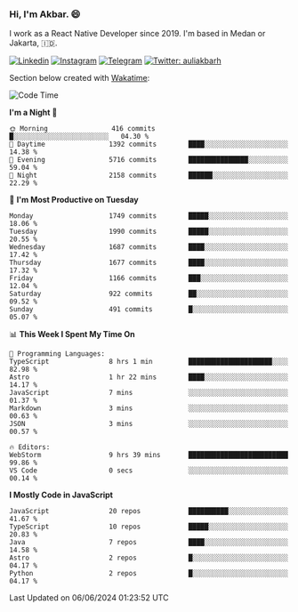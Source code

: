 ### Hi,  I'm Akbar. 😄

I work as a React Native Developer since 2019. I'm based in Medan or Jakarta, :indonesia:. 

<!-- 🔭 Take a look at my [LinkedIn](https://www.linkedin.com/in/aulia-akbar-harahap/) profile. -->

<!-- For now I still don't have a repository to be proud of, but I'm working on it. -->

[![Linkedin](https://img.shields.io/badge/-Aulia%20Akbar%20Harahap-blue?style=flat-square&labelColor=gray&logo=Linkedin&logoColor=white&link=https://www.linkedin.com/in/aulia-akbar-harahap)](https://www.linkedin.com/in/aulia-akbar-harahap)
[![Instagram](https://img.shields.io/badge/-@auliakbarh-orange?style=flat-square&labelColor=gray&logo=Instagram&logoColor=white&link=https://www.instagram.com/auliakbarh)](https://www.instagram.com/auliakbarh)
[![Telegram](https://img.shields.io/badge/-auliakbarh-informational?style=flat-square&labelColor=gray&logo=telegram&logoColor=white&link=https://t.me/auliakbarh)](https://t.me/auliakbarh)
[![Twitter: auliakbarh](https://img.shields.io/twitter/follow/auliakbarh?style=social)](https://twitter.com/auliakbarh)

Section below created with [Wakatime](https://wakatime.com/):
<!--START_SECTION:waka-->
![Code Time](http://img.shields.io/badge/Code%20Time-81%20hrs%205%20mins-blue)

**I'm a Night 🦉** 

```text
🌞 Morning                416 commits         █░░░░░░░░░░░░░░░░░░░░░░░░   04.30 % 
🌆 Daytime                1392 commits        ████░░░░░░░░░░░░░░░░░░░░░   14.38 % 
🌃 Evening                5716 commits        ███████████████░░░░░░░░░░   59.04 % 
🌙 Night                  2158 commits        ██████░░░░░░░░░░░░░░░░░░░   22.29 % 
```
📅 **I'm Most Productive on Tuesday** 

```text
Monday                   1749 commits        █████░░░░░░░░░░░░░░░░░░░░   18.06 % 
Tuesday                  1990 commits        █████░░░░░░░░░░░░░░░░░░░░   20.55 % 
Wednesday                1687 commits        ████░░░░░░░░░░░░░░░░░░░░░   17.42 % 
Thursday                 1677 commits        ████░░░░░░░░░░░░░░░░░░░░░   17.32 % 
Friday                   1166 commits        ███░░░░░░░░░░░░░░░░░░░░░░   12.04 % 
Saturday                 922 commits         ██░░░░░░░░░░░░░░░░░░░░░░░   09.52 % 
Sunday                   491 commits         █░░░░░░░░░░░░░░░░░░░░░░░░   05.07 % 
```


📊 **This Week I Spent My Time On** 

```text
💬 Programming Languages: 
TypeScript               8 hrs 1 min         █████████████████████░░░░   82.98 % 
Astro                    1 hr 22 mins        ████░░░░░░░░░░░░░░░░░░░░░   14.17 % 
JavaScript               7 mins              ░░░░░░░░░░░░░░░░░░░░░░░░░   01.37 % 
Markdown                 3 mins              ░░░░░░░░░░░░░░░░░░░░░░░░░   00.63 % 
JSON                     3 mins              ░░░░░░░░░░░░░░░░░░░░░░░░░   00.57 % 

🔥 Editors: 
WebStorm                 9 hrs 39 mins       █████████████████████████   99.86 % 
VS Code                  0 secs              ░░░░░░░░░░░░░░░░░░░░░░░░░   00.14 % 
```

**I Mostly Code in JavaScript** 

```text
JavaScript               20 repos            ██████████░░░░░░░░░░░░░░░   41.67 % 
TypeScript               10 repos            █████░░░░░░░░░░░░░░░░░░░░   20.83 % 
Java                     7 repos             ████░░░░░░░░░░░░░░░░░░░░░   14.58 % 
Astro                    2 repos             █░░░░░░░░░░░░░░░░░░░░░░░░   04.17 % 
Python                   2 repos             █░░░░░░░░░░░░░░░░░░░░░░░░   04.17 % 
```




 Last Updated on 06/06/2024 01:23:52 UTC
<!--END_SECTION:waka-->


<!--
**auliakbarh/auliakbarh** is a ✨ _special_ ✨ repository because its `README.md` (this file) appears on your GitHub profile.

Here are some ideas to get you started:

- 🔭 I’m currently working on ...
- 🌱 I’m currently learning ...
- 👯 I’m looking to collaborate on ...
- 🤔 I’m looking for help with ...
- 💬 Ask me about ...
- 📫 How to reach me: ...
- 😄 Pronouns: ...
- ⚡ Fun fact: ...
-->
